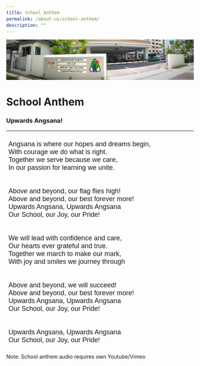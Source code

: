 ```yaml
---
title: School Anthem
permalink: /about-us/school-anthem/
description: ""
---
```

![](/images/About%20Us.jpg)

School Anthem
=============

### Upwards Angsana!
----------------

<style type="text/css">
.tg  {border-collapse:collapse;border-spacing:0;}
.tg td{border-color:black;border-style:solid;border-width:1px;font-family:Arial, sans-serif;font-size:14px;
  overflow:hidden;padding:10px 5px;word-break:normal;}
.tg th{border-color:black;border-style:solid;border-width:1px;font-family:Arial, sans-serif;font-size:14px;
  font-weight:normal;overflow:hidden;padding:10px 5px;word-break:normal;}
.tg .tg-fa7u{border-color:#ffffff;font-size:18px;text-align:left;vertical-align:top}
</style>
<table class="tg">
<thead>
  <tr>
    <th class="tg-fa7u">Angsana is where our hopes and dreams begin,<br><span style="font-weight:400;font-style:normal">With courage we do what is right.</span><br><span style="font-weight:400;font-style:normal">Together we serve because we care,</span><br><span style="font-weight:400;font-style:normal">In our passion for learning we unite.</span></th>
  </tr>
</thead>
<tbody>
  <tr>
    <td class="tg-fa7u"></td>
  </tr>
  <tr>
    <td class="tg-fa7u">Above and beyond, our flag flies high!<br><span style="font-weight:400;font-style:normal">Above and beyond, our best forever more!</span><br><span style="font-weight:400;font-style:normal">Upwards Angsana, Upwards Angsana</span><br><span style="font-weight:400;font-style:normal">Our School, our Joy, our Pride!</span></td>
  </tr>
  <tr>
    <td class="tg-fa7u"></td>
  </tr>
  <tr>
    <td class="tg-fa7u">We will lead with confidence and care,<br><span style="font-weight:400;font-style:normal">Our hearts ever grateful and true.</span><br><span style="font-weight:400;font-style:normal">Together we march to make our mark,</span><br><span style="font-weight:400;font-style:normal">With joy and smiles we journey through</span></td>
  </tr>
  <tr>
    <td class="tg-fa7u"></td>
  </tr>
  <tr>
    <td class="tg-fa7u">Above and beyond, we will succeed!<br><span style="font-weight:400;font-style:normal">Above and beyond, our best forever more!</span><br><span style="font-weight:400;font-style:normal">Upwards Angsana, Upwards Angsana</span><br><span style="font-weight:400;font-style:normal">Our School, our Joy, our Pride!</span></td>
  </tr>
  <tr>
    <td class="tg-fa7u"></td>
  </tr>
  <tr>
    <td class="tg-fa7u">Upwards Angsana, Upwards Angsana<br><span style="font-weight:400;font-style:normal">Our School, our Joy, our Pride!</span></td>
  </tr>
</tbody>
</table>

Note: School anthem audio requires own Youtube/Vimeo